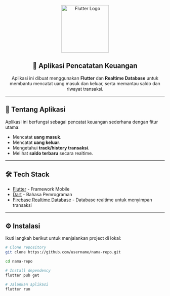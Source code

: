 <p align="center">
    <a href="https://flutter.dev" target="_blank">
        <img src="https://encrypted-tbn0.gstatic.com/images?q=tbn:ANd9GcTYT5eG7MiCpiBRzqPGQSTs2EIimtNXB6jPwg&s" width="150" alt="Flutter Logo">
    </a>
</p>

<h2 align="center">📌 Aplikasi Pencatatan Keuangan</h2>

<p align="center">
    Aplikasi ini dibuat menggunakan <b>Flutter</b> dan <b>Realtime Database</b> untuk membantu mencatat uang masuk dan keluar, serta memantau saldo dan riwayat transaksi.
</p>

---

## 🚀 Tentang Aplikasi

Aplikasi ini berfungsi sebagai pencatat keuangan sederhana dengan fitur utama:

- Mencatat **uang masuk**.
- Mencatat **uang keluar**.
- Mengetahui **track/history transaksi**.
- Melihat **saldo terbaru** secara realtime.

---

## 🛠️ Tech Stack

- [Flutter](https://flutter.dev) - Framework Mobile
- [Dart](https://dart.dev) - Bahasa Pemrograman
- [Firebase Realtime Database](https://firebase.google.com) - Database realtime untuk menyimpan transaksi

---

## ⚙️ Instalasi

Ikuti langkah berikut untuk menjalankan project di lokal:

```bash
# Clone repository
git clone https://github.com/username/nama-repo.git

cd nama-repo

# Install dependency
flutter pub get

# Jalankan aplikasi
flutter run
